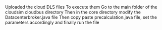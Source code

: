 Uploaded the cloud DLS files
To execute them 
Go to the main folder of the cloudsim cloudbus directory
Then in the core directory modify the Datacenterbroker.java file
Then copy paste precalculation.java file, set the parameters accordingly and finally run the file
